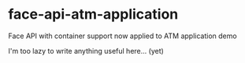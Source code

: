 # face-api-atm-application
Face API with container support now applied to ATM application demo

I'm too lazy to write anything useful here... (yet)
